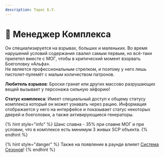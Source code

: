 ```yaml
---
description: Тарас Б.У.
---
```


# 🤵 Менеджер Комплекса

Он специализируется на взрывах, больших и маленьких. Во время нарушений условий содержания свалил самым первым, но всё-таки прилетел вместе с МОГ, чтобы в критический момент взорвать Боеголовку «Альфа».\
Не является профессиональным стрелком, и поэтому у него лишь пистолет-пулемёт с малым количеством патронов.

**Любитель взрывов**: Броски гранат или других массово разрушающих вещей вызывает у персонажа сильную эйфорию!

**Статус комплекса**: Имеет специальный доступ к общему статусу комплекса который он может узнавать через рацию. Информация отображается у него на интерфейсе и показывает статус некоторых дверей и боеголовки, а также активирующиеся генераторы.

{% hint style="info" %}
Шанс спавна - 35% при спавне МОГ и при условии, что в комплексе есть минимум 3 живых SCP объекта.
{% endhint %}

{% hint style="danger" %}
Также на появление в раунде влияет [Система Сезонов](../../server-systems/seasons-system.md)!
{% endhint %}
